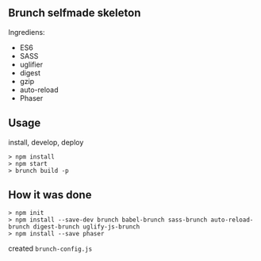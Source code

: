 Brunch selfmade skeleton
------------------------

Ingrediens:

* ES6
* SASS
* uglifier
* digest
* gzip
* auto-reload
* Phaser

Usage
-----

install, develop, deploy

```
> npm install
> npm start
> brunch build -p
```

How it was done
---------------

```
> npm init
> npm install --save-dev brunch babel-brunch sass-brunch auto-reload-brunch digest-brunch uglify-js-brunch
> npm install --save phaser
```

created ```brunch-config.js```
